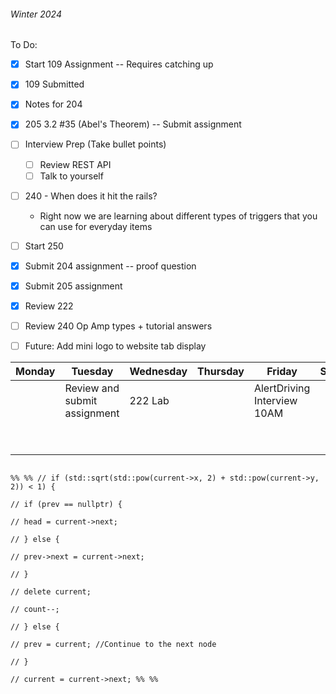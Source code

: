 ###### Winter 2024
To Do:
- [x] Start 109 Assignment -- Requires catching up
- [x] 109 Submitted
- [x] Notes for 204
- [x] 205 3.2 #35 (Abel's Theorem) -- Submit assignment
- [ ] Interview Prep (Take bullet points)
	- [ ] Review REST API
	- [ ] Talk to yourself
- [ ] 240 - When does it hit the rails?
	- Right now we are learning about different types of triggers that you can use for everyday items
- [ ] Start 250
- [x] Submit 204 assignment -- proof question
- [x] Submit 205 assignment

- [x] Review 222
- [ ] Review 240 Op Amp types + tutorial answers


- [ ] Future: Add mini logo to website tab display



| Monday | Tuesday | Wednesday | Thursday | Friday | Saturday | Sunday |  |
| ---- | ---- | ---- | ---- | ---- | ---- | ---- | ---- |
|  | Review and submit assignment | 222 Lab |  | AlertDriving Interview<br>10AM |  |  |  |
|  |  |  |  |  |  | Interview Prep |  |
|  |  |  |  |  |  |  |  |

```  

%% %% // if (std::sqrt(std::pow(current->x, 2) + std::pow(current->y, 2)) < 1) {

// if (prev == nullptr) {

// head = current->next;

// } else {

// prev->next = current->next;

// }

// delete current;

// count--;

// } else {

// prev = current; //Continue to the next node

// }

// current = current->next; %% %%
```